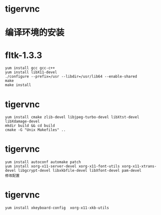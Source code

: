 # **tigervnc**

# 编译环境的安装

# fltk-1.3.3
    yum install gcc gcc-c++
    yum install libX11-devel
    ./configure --prefix=/usr --libdir=/usr/lib64 --enable-shared
    make
    make install

# tigervnc
    yum install cmake zlib-devel libjpeg-turbo-devel libXtst-devel libXdamage-devel
    mkdir build && cd build
    cmake -G "Unix Makefiles" ..

# tigervnc
    yum install autoconf automake patch
    yum install xorg-x11-server-devel xorg-x11-font-utils xorg-x11-xtrans-devel libgcrypt-devel libxkbfile-devel libXfont-devel pam-devel
    修改配置

# tigervnc
    yum install xkeyboard-config  xorg-x11-xkb-utils